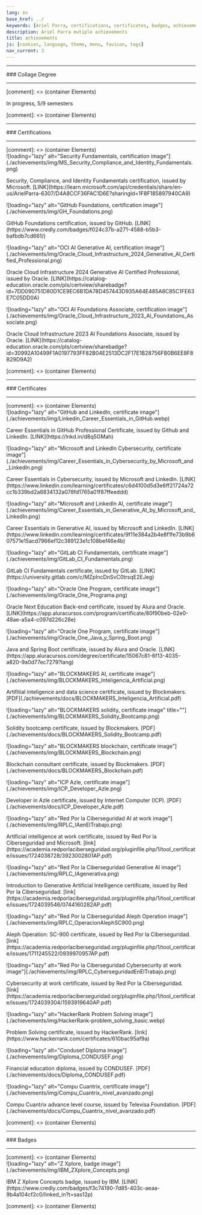 ```yaml
---
lang: en
base_href: ../
keywords: [Ariel Parra, certifications, certificates, badges, achievements, degree, diploma]
description: Ariel Parra mutiple achievements
title: achievements
js: [cookies, language, theme, menu, favicon, tags]
nav_current: 3
---
```

<div class="container">
    <div class="card" data-tags="degree">
      <hr>
      <div class="center">
        ### Collage Degree
      </div>
      <hr> 
    </div>
  </div>[comment]: <> (container Elements)
  <div class="container grid">
    <div class="card" data-tags="degree">
      <div class="center">
        <p>In progress, 5/9 semesters</p>
      </div>
      <div class="progress-bar">
        <div class="progress" style="width: 55.55%;"></div>
      </div>
    </div>
  </div>[comment]: <> (container Elements)
  <div class="container">
    <div class="card" data-tags="certification">
      <hr>
      <div class="center">
        ### Certifications
      </div>
      <hr>
    </div>
  </div>[comment]: <> (container Elements)
  <div class="container grid max-width">
    <div class="card" data-tags="certification cybersecurity">
      ![loading="lazy" alt="Security Fundamentals, certification image"](./achievements/img/MS_Security_Compliance_and_Identity_Fundamentals.png)
      <div class="center">
        <p> 
          Security, Compliance, and Identity Fundamentals certification, issued by Microsoft.
          [LINK](https://learn.microsoft.com/api/credentials/share/en-us/ArielParra-6307/D4A8CCF36FAC1D6E?sharingId=1F8F185897940CA9)
        </p>
      </div>
    </div>
    <div class="card" data-tags="certification devops">
      ![loading="lazy" alt="GitHub Foundations, certification image"](./achievements/img/GH_Foundations.png)
      <div class="center">
        <p>
          GitHub Foundations certification, issued by GitHub.
          [LINK](https://www.credly.com/badges/f024c37b-a271-4588-b5b3-bafbdb7cd661/)
        </p>
      </div>
    </div>
    <div class="card" data-tags="certification ai cloud">
      ![loading="lazy" alt="OCI AI Generative AI, certification image"](./achievements/img/Oracle_Cloud_Infrastructure_2024_Generative_AI_Certified_Professional.png)
      <div class="center">
        <p>
          Oracle Cloud Infrastructure 2024 Generative AI Certified Professional, issued by Oracle.
          [LINK](https://catalog-education.oracle.com/pls/certview/sharebadge?id=7DD090751D80D1CE9EC6B1DA78D457443D935A64E485A8C85C1FE63E7C05DD0A)
        </p>
      </div>
    </div>
    <div class="card" data-tags="certification ai cloud">
      ![loading="lazy" alt="OCI AI Foundations Associate, certification image"](./achievements/img/Oracle_Cloud_Infrastructure_2023_AI_Foundations_Associate.png)
      <div class="center">
        <p>
          Oracle Cloud Infrastructure 2023 AI Foundations Associate, issued by Oracle.
          [LINK](https://catalog-education.oracle.com/pls/certview/sharebadge?id=30992A10499F1A0197793FF82B04E2513DC2F17E1B28756FB0B6EE8F8B29D9A2)
        </p>
      </div>
    </div>
  </div>[comment]: <> (container Elements)
  <div class="container">
    <div class="card" data-tags="certificate">
      <hr>
      <div class="center">
        ### Certificates
      </div>
      <hr>
    </div>
  </div>[comment]: <> (container Elements)
  <div class="container grid max-width">
    <div class="card" data-tags="certificate devops">
      ![loading="lazy" alt="GitHub and LinkedIn, certificate image"](./achievements/img/Linkedin_Career_Essentials_in_GitHub.webp)
      <div class="center">
        <p>
          Career Essentials in GitHub Professional Certificate, issued by Github and LinkedIn.
          [LINK](https://lnkd.in/d8q5GMah)
        </p>
      </div>
    </div>
    <div class="card" data-tags="certificate cybersecurity">
      ![loading="lazy" alt="Microsoft and LinkedIn Cybersecurity, certificate image"](./achievements/img/Career_Essentials_in_Cybersecurity_by_Microsoft_and_LinkedIn.png)
      <div class="center">
        <p>
          Career Essentials in Cybersecurity, issued by Microsoft and LinkedIn.
          [LINK](https://www.linkedin.com/learning/certificates/c6d4100d5d3e6ff21724a72cc1b339bd2a8834132a078fd1765a01f87ffeeddd)
        </p>
      </div>
    </div>
    <div class="card" data-tags="certificate ai">
      ![loading="lazy" alt="Microsoft and LinkedIn AI, certificate image"](./achievements/img/Career_Essentials_in_Generative_AI_by_Microsoft_and_LinkedIn.png)
      <div class="center">
        <p>
          Career Essentials in Generative AI, issued by Microsoft and LinkedIn.
          [LINK](https://www.linkedin.com/learning/certificates/9f11e384a2b4e8f1fe73b9b607571e15acd7966ef12c389123e1c108bef46e4b)
        </p>
      </div>
    </div>
    <div class="card" data-tags="certificate devops">
      ![loading="lazy" alt="GitLab CI Fundamentals, certificate image"](./achievements/img/GitLab_CI_Fundamentals.png)
      <div class="center">
        <p>
          GitLab CI Fundamentals certificate, issued by GitLab.
          [LINK](https://university.gitlab.com/c/MZpIncDnSvC0trsqE2EJeg)
        </p>
      </div>
    </div>
    <div class="card" data-tags="certificate programming">
      ![loading="lazy" alt="Oracle One Program, certificate image"](./achievements/img/Oracle_One_Programa.png)
      <div class="center">
        <p>
          Oracle Next Education Back-end certificate, issued by Alura and Oracle.
          [LINK](https://app.aluracursos.com/program/certificate/80f90beb-02e0-48ae-a5a4-c097d226c28e)
        </p>
      </div>
    </div>
    <div class="card" data-tags="certificate programming">
      ![loading="lazy" alt="Oracle One Program, certificate image"](./achievements/img/Oracle_One_Java_y_Spring_Boot.png)
      <div class="center">
        <p>
          Java and Spring Boot certificate, issued by Alura and Oracle.
          [LINK](https://app.aluracursos.com/degree/certificate/15067c81-6f13-4035-a820-9a0d77ec7279?lang)
        </p>
      </div>
    </div>
    <div class="card" data-tags="certificate datascience ai">
      ![loading="lazy" alt="BLOCKMAKERS AI, certificate image"](./achievements/img/BLOCKMAKERS_Inteligencia_Artificial.png)
      <div class="center">
        <p>
          Artifitial inteligence and data science certificate, issued by Blockmakers.
          [PDF](./achievements/docs/BLOCKMAKERS_Inteligencia_Artificial.pdf)
        </p>
      </div>
    </div>
    <div class="card" data-tags="certificate blockchain programming">
     ![loading="lazy" alt="BLOCKMAKERS solidity, certificate image" title=""](./achievements/img/BLOCKMAKERS_Solidity_Bootcamp.png)
      <div class="center">
        <p>
          Solidity bootcamp certificate, issued by Blockmakers.
          [PDF](./achievements/docs/BLOCKMAKERS_Solidity_Bootcamp.pdf)
        </p>
      </div>
    </div>
    <div class="card" data-tags="certificate blockchain">
      ![loading="lazy" alt="BLOCKMAKERS blockchain, certificate image"](./achievements/img/BLOCKMAKERS_Blockchain.png)
      <div class="center">
        <p>
          Blockchain consultant certificate, issued by Blockmakers.
          [PDF](./achievements/docs/BLOCKMAKERS_Blockchain.pdf)
        </p>
      </div>
    </div>
    <div class="card" data-tags="certificate blockchain programming">
      ![loading="lazy" alt="ICP Azle, certificate image"](./achievements/img/ICP_Developer_Azle.png)
      <div class="center">
        <p>
          Developer in Azle certificate, issued by Internet Computer (ICP).
          [PDF](./achievements/docs/ICP_Developer_Azle.pdf)
        </p>
      </div>
    </div>
    <div class="card" data-tags="certificate ai">
      ![loading="lazy" alt="Red Por la Ciberseguridad AI at work image"](./achievements/img/RPLC_IAenElTrabajo.png)
      <div class="center">
        <p>
          Artificial intelligence at work certificate, issued by Red Por la Ciberseguridad and Microsoft.
          [link](https://academia.redporlaciberseguridad.org/pluginfile.php/1/tool_certificate/issues/1724038728/3923002801AP.pdf)
        </p>
      </div>
    </div>
    <div class="card" data-tags="certificate ai">
      ![loading="lazy" alt="Red Por la Ciberseguridad Generative AI image"](./achievements/img/RPLC_IAgenerativa.png)
      <div class="center">
        <p>
          Introduction to Generative Artificial Intelligence certificate, issued by Red Por la Ciberseguridad.
          [link](https://academia.redporlaciberseguridad.org/pluginfile.php/1/tool_certificate/issues/1724039546/0744160282AP.pdf)
        </p>
      </div>
    </div>
    <div class="card" data-tags="certificate cybersecurity">
      ![loading="lazy" alt="Red Por la Ciberseguridad Aleph Operation image"](./achievements/img/RPLC_OperacionAlephSC900.png)
      <div class="center">
        <p>
          Aleph Operation: SC-900 certificate, issued by Red Por la Ciberseguridad.
          [link](https://academia.redporlaciberseguridad.org/pluginfile.php/1/tool_certificate/issues/1711245522/0939970957AP.pdf)
        </p>
      </div>
    </div>
    <div class="card" data-tags="certificate cybersecurity">
      ![loading="lazy" alt="Red Por la Ciberseguridad Cybersecurity at work image"](./achievements/img/RPLC_CyberseguridadEnElTrabajo.png)
      <div class="center">
        <p>
          Cybersecurity at work certificate, issued by Red Por la Ciberseguridad.
          [link](https://academia.redporlaciberseguridad.org/pluginfile.php/1/tool_certificate/issues/1724039304/1593919640AP.pdf)
        </p>
      </div>
    </div>
    <div class="card" data-tags="certificate programming">
      ![loading="lazy" alt="HackerRank Problem Solving image"](./achievements/img/HackerRank-problem_solving_basic.webp)
      <div class="center">
        <p>
          Problem Solving certificate, issued by HackerRank.
          [link](https://www.hackerrank.com/certificates/610bac95af9a)
        </p>
      </div>
    </div>
    <div class="card" data-tags="certificate">
      ![loading="lazy" alt="Condusef Diploma image"](./achievements/img/Diploma_CONDUSEF.png)
      <div class="center">
        <p>
          Financial education diploma, issued by CONDUSEF.
          [PDF](./achievements/docs/Diploma_CONDUSEF.pdf)
        </p>
      </div>
    </div>
    <div class="card" data-tags="certificate">
      ![loading="lazy" alt="Compu Cuantrix, certificate image"](./achievements/img/Compu_Cuantrix_nivel_avanzado.png)
      <div class="center">
        <p>
          Compu Cuantrix advance level course, issued by Televisa Foundation.
          [PDF](./achievements/docs/Compu_Cuantrix_nivel_avanzado.pdf)
        </p>
      </div>
    </div>
  </div>[comment]: <> (container Elements)
  <div class="container">
    <div class="card" data-tags="badge">
      <hr>
      <div class="center">
        ### Badges
      </div>
      <hr>
    </div>
  </div>[comment]: <> (container Elements)
  <div class="container grid max-width">
    <div class="card" data-tags="badge cloud networks">
      ![loading="lazy" alt="Z Xplore, badge image"](./achievements/img/IBM_ZXplore_Concepts.png)
      <div class="center">
        <p>
          IBM Z Xplore Concepts badge, issued by IBM.
          [LINK](https://www.credly.com/badges/f3c74190-7d85-403c-aeaa-9b4a104cf2c0/linked_in?t=sas12p)
        </p>
      </div>
    </div>
  </div>[comment]: <> (container Elements)
